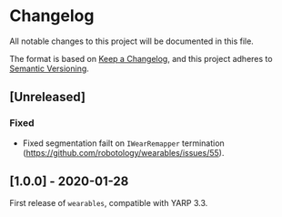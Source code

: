 # Changelog
All notable changes to this project will be documented in this file.

The format is based on [Keep a Changelog](https://keepachangelog.com/en/1.0.0/),
and this project adheres to [Semantic Versioning](https://semver.org/spec/v2.0.0.html).

## [Unreleased]

### Fixed 
- Fixed segmentation failt on `IWearRemapper` termination (https://github.com/robotology/wearables/issues/55).

## [1.0.0] - 2020-01-28

First release of `wearables`, compatible with YARP 3.3.
